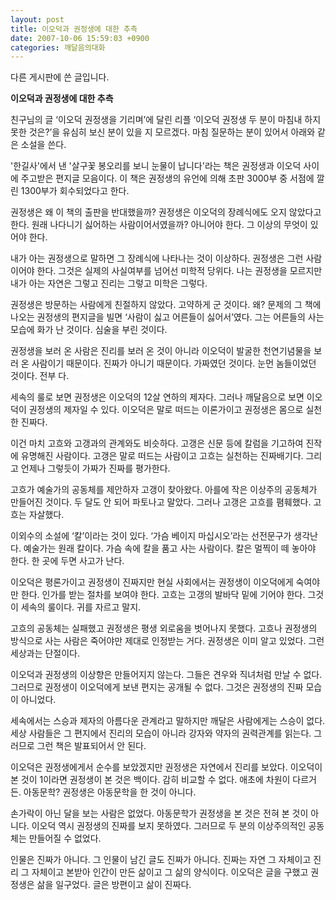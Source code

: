 ```yaml
---
layout: post
title: 이오덕과 권정생에 대한 추측
date: 2007-10-06 15:59:03 +0900
categories: 깨달음의대화
---
```

다른 게시판에 쓴 글입니다. 

**이오덕과 권정생에 대한 추측**

친구님의 글 ‘이오덕 권정생을 기리며’에 달린 리플 ‘이오덕 권정생 두 분이 마침내 하지 못한 것은?’을 유심히 보신 분이 있을 지 모르겠다. 마침 질문하는 분이 있어서 아래와 같은 소설을 쓴다. 

'한길사'에서 낸 '살구꽃 봉오리를 보니 눈물이 납니다'라는 책은 권정생과 이오덕 사이에 주고받은 편지글 모음이다. 이 책은 권정생의 유언에 의해 초판 3000부 중 서점에 깔린 1300부가 회수되었다고 한다. 

권정생은 왜 이 책의 출판을 반대했을까? 권정생은 이오덕의 장례식에도 오지 않았다고 한다. 원래 나다니기 싫어하는 사람이어서였을까? 아니어야 한다. 그 이상의 무엇이 있어야 한다. 

내가 아는 권정생으로 말하면 그 장례식에 나타나는 것이 이상하다. 권정생은 그런 사람이어야 한다. 그것은 실제의 사실여부를 넘어선 미학적 당위다. 나는 권정생을 모르지만 내가 아는 자연은 그렇고 진리는 그렇고 미학은 그렇다. 

권정생은 방문하는 사람에게 친절하지 않았다. 고약하게 군 것이다. 왜? 문제의 그 책에 나오는 권정생의 편지글을 빌면 ‘사람이 싫고 어른들이 싫어서’였다. 그는 어른들의 사는 모습에 화가 난 것이다. 심술을 부린 것이다. 

권정생을 보러 온 사람은 진리를 보러 온 것이 아니라 이오덕이 발굴한 천연기념물을 보러 온 사람이기 때문이다. 진짜가 아니기 때문이다. 가짜였던 것이다. 눈먼 놈들이었던 것이다. 전부 다.

세속의 룰로 보면 권정생은 이오덕의 12살 연하의 제자다. 그러나 깨달음으로 보면 이오덕이 권정생의 제자일 수 있다. 이오덕은 말로 떠드는 이론가이고 권정생은 몸으로 실천한 진짜다.

이건 마치 고흐와 고갱과의 관계와도 비슷하다. 고갱은 신문 등에 칼럼을 기고하여 진작에 유명해진 사람이다. 고갱은 말로 떠드는 사람이고 고흐는 실천하는 진짜배기다. 그리고 언제나 그렇듯이 가짜가 진짜를 평가한다. 

고흐가 예술가의 공동체를 제안하자 고갱이 찾아왔다. 아를에 작은 이상주의 공동체가 만들어진 것이다. 두 달도 안 되어 파토나고 말았다. 그러나 고갱은 고흐를 폄훼했다. 고흐는 자살했다.

이외수의 소설에 ‘칼’이라는 것이 있다. ‘가슴 베이지 마십시오’라는 선전문구가 생각난다. 예술가는 원래 칼이다. 가슴 속에 칼을 품고 사는 사람이다. 칼은 멀찍이 떼 놓아야 한다. 한 곳에 두면 사고가 난다. 

이오덕은 평론가이고 권정생이 진짜지만 현실 사회에서는 권정생이 이오덕에게 숙여야만 한다. 인가를 받는 절차를 보여야 한다. 고흐는 고갱의 발바닥 밑에 기어야 한다. 그것이 세속의 룰이다. 귀를 자르고 말지.

고흐의 공동체는 실패했고 권정생은 평생 외로움을 벗어나지 못했다. 고흐나 권정생의 방식으로 사는 사람은 죽어야만 제대로 인정받는 거다. 권정생은 이미 알고 있었다. 그런 세상과는 단절이다. 

이오덕과 권정생의 이상향은 만들어지지 않는다. 그들은 견우와 직녀처럼 만날 수 없다. 그러므로 권정생이 이오덕에게 보낸 편지는 공개될 수 없다. 그것은 권정생의 진짜 모습이 아니었다.

세속에서는 스승과 제자의 아름다운 관계라고 말하지만 깨달은 사람에게는 스승이 없다. 세상 사람들은 그 편지에서 진리의 모습이 아니라 강자와 약자의 권력관계를 읽는다. 그러므로 그런 책은 발표되어서 안 된다. 

이오덕은 권정생에게서 순수를 보았겠지만 권정생은 자연에서 진리를 보았다. 이오덕이 본 것이 1이라면 권정생이 본 것은 백이다. 감히 비교할 수 없다. 애초에 차원이 다르거든. 아동문학? 권정생은 아동문학을 한 것이 아니다. 

손가락이 아닌 달을 보는 사람은 없었다. 아동문학가 권정생을 본 것은 전혀 본 것이 아니다. 이오덕 역시 권정생의 진짜를 보지 못하였다. 그러므로 두 분의 이상주의적인 공동체는 만들어질 수 없었다. 

인물은 진짜가 아니다. 그 인물이 남긴 글도 진짜가 아니다. 진짜는 자연 그 자체이고 진리 그 자체이고 본받아 인간이 만든 삶이고 그 삶의 양식이다. 이오덕은 글을 구했고 권정생은 삶을 일구었다. 글은 방편이고 삶이 진짜다.